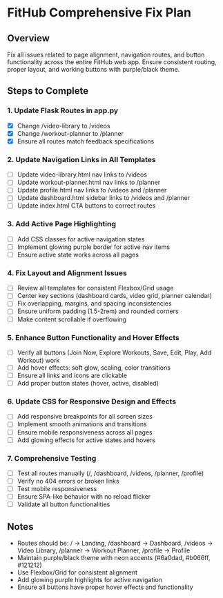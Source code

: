 # FitHub Comprehensive Fix Plan

## Overview
Fix all issues related to page alignment, navigation routes, and button functionality across the entire FitHub web app. Ensure consistent routing, proper layout, and working buttons with purple/black theme.

## Steps to Complete

### 1. Update Flask Routes in app.py
- [x] Change /video-library to /videos
- [x] Change /workout-planner to /planner
- [x] Ensure all routes match feedback specifications

### 2. Update Navigation Links in All Templates
- [ ] Update video-library.html nav links to /videos
- [ ] Update workout-planner.html nav links to /planner
- [ ] Update profile.html nav links to /videos and /planner
- [ ] Update dashboard.html sidebar links to /videos and /planner
- [ ] Update index.html CTA buttons to correct routes

### 3. Add Active Page Highlighting
- [ ] Add CSS classes for active navigation states
- [ ] Implement glowing purple border for active nav items
- [ ] Ensure active state works across all pages

### 4. Fix Layout and Alignment Issues
- [ ] Review all templates for consistent Flexbox/Grid usage
- [ ] Center key sections (dashboard cards, video grid, planner calendar)
- [ ] Fix overlapping, margins, and spacing inconsistencies
- [ ] Ensure uniform padding (1.5-2rem) and rounded corners
- [ ] Make content scrollable if overflowing

### 5. Enhance Button Functionality and Hover Effects
- [ ] Verify all buttons (Join Now, Explore Workouts, Save, Edit, Play, Add Workout) work
- [ ] Add hover effects: soft glow, scaling, color transitions
- [ ] Ensure all links and icons are clickable
- [ ] Add proper button states (hover, active, disabled)

### 6. Update CSS for Responsive Design and Effects
- [ ] Add responsive breakpoints for all screen sizes
- [ ] Implement smooth animations and transitions
- [ ] Ensure mobile responsiveness across all pages
- [ ] Add glowing effects for active states and hovers

### 7. Comprehensive Testing
- [ ] Test all routes manually (/, /dashboard, /videos, /planner, /profile)
- [ ] Verify no 404 errors or broken links
- [ ] Test mobile responsiveness
- [ ] Ensure SPA-like behavior with no reload flicker
- [ ] Validate all button functionalities

## Notes
- Routes should be: / → Landing, /dashboard → Dashboard, /videos → Video Library, /planner → Workout Planner, /profile → Profile
- Maintain purple/black theme with neon accents (#6a0dad, #b066ff, #121212)
- Use Flexbox/Grid for consistent alignment
- Add glowing purple highlights for active navigation
- Ensure all buttons have proper hover effects and functionality
